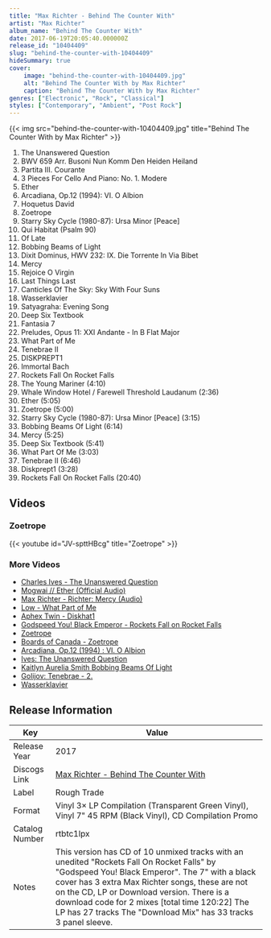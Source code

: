 ```yaml
---
title: "Max Richter - Behind The Counter With"
artist: "Max Richter"
album_name: "Behind The Counter With"
date: 2017-06-19T20:05:40.000000Z
release_id: "10404409"
slug: "behind-the-counter-with-10404409"
hideSummary: true
cover:
    image: "behind-the-counter-with-10404409.jpg"
    alt: "Behind The Counter With by Max Richter"
    caption: "Behind The Counter With by Max Richter"
genres: ["Electronic", "Rock", "Classical"]
styles: ["Contemporary", "Ambient", "Post Rock"]
---
```


{{< img src="behind-the-counter-with-10404409.jpg" title="Behind The Counter With by Max Richter" >}}

<!-- section break -->

1. The Unanswered Question
2. BWV 659 Arr. Busoni Nun Komm Den Heiden Heiland
3. Partita III. Courante
4. 3 Pieces For Cello And Piano: No. 1. Modere
5. Ether
6. Arcadiana, Op.12 (1994): VI. O Albion
7. Hoquetus David 
8. Zoetrope
9. Starry Sky Cycle (1980-87): Ursa Minor [Peace] 
10. Qui Habitat (Psalm 90)
11. Of Late
12. Bobbing Beams of Light
13. Dixit Dominus, HWV 232: IX. Die Torrente In Via Bibet 
14. Mercy
15. Rejoice O Virgin 
16. Last Things Last 
17. Canticles Of The Sky: Sky With Four Suns
18. Wasserklavier 
19. Satyagraha: Evening Song 
20. Deep Six Textbook 
21. Fantasia 7
22. Preludes, Opus 11: XXI Andante - In B Flat Major
23. What Part of Me
24. Tenebrae II
25. DISKPREPT1
26. Immortal Bach 
27. Rockets Fall On Rocket Falls 
28. The Young Mariner (4:10)
29. Whale Window Hotel / Farewell Threshold Laudanum (2:36)
30. Ether (5:05)
31. Zoetrope (5:00)
32. Starry Sky Cycle (1980-87): Ursa Minor [Peace]  (3:15)
33. Bobbing Beams Of Light (6:14)
34. Mercy (5:25)
35. Deep Six Textbook (5:41)
36. What Part Of Me (3:03)
37. Tenebrae II (6:46)
38. Diskprept1 (3:28)
39. Rockets Fall On Rocket Falls  (20:40)

<!-- section break -->







## Videos
### Zoetrope
{{< youtube id="JV-spttHBcg" title="Zoetrope" >}}<br>

### More Videos

- [Charles Ives - The Unanswered Question](https://www.youtube.com/watch?v=kkaOz48cq2g)
- [Mogwai // Ether (Official Audio)](https://www.youtube.com/watch?v=2FlHCmEwRkw)
- [Max Richter - Richter: Mercy (Audio)](https://www.youtube.com/watch?v=_B9dGfYCo78)
- [Low - What Part of Me](https://www.youtube.com/watch?v=exxRz-iVBlc)
- [Aphex Twin - Diskhat1](https://www.youtube.com/watch?v=5Cnfypi5jQo)
- [Godspeed You! Black Emperor - Rockets Fall on Rocket Falls](https://www.youtube.com/watch?v=dh_wnykggWM)
- [Zoetrope](https://www.youtube.com/watch?v=c9a6JaXsNfA)
- [Boards of Canada - Zoetrope](https://www.youtube.com/watch?v=gO6i9YPtEd8)
- [Arcadiana, Op.12 (1994) : VI. O Albion](https://www.youtube.com/watch?v=EXWZLCYDJUg)
- [Ives: The Unanswered Question](https://www.youtube.com/watch?v=8tNA_DbpJjU)
- [Kaitlyn Aurelia Smith   Bobbing Beams Of Light](https://www.youtube.com/watch?v=tDzKWqqSTvs)
- [Golijov: Tenebrae - 2.](https://www.youtube.com/watch?v=kZhro4uKyg8)
- [Wasserklavier](https://www.youtube.com/watch?v=yIfIUyj6eDc)


## Release Information
|  Key           | Value                                                |
| ---------------| ---------------------------------------------------- |
| Release Year   | 2017                                   |
| Discogs Link   | [Max Richter - Behind The Counter With](https://www.discogs.com/release/10404409-Max-Richter-Various-Behind-The-Counter-With) |
| Label          | Rough Trade |
| Format         | Vinyl 3× LP Compilation (Transparent Green Vinyl), Vinyl 7" 45 RPM (Black Vinyl), CD Compilation Promo |
| Catalog Number | rtbtc1lpx |
| Notes | This version has CD  of 10 unmixed tracks with an unedited "Rockets Fall On Rocket Falls" by "Godspeed You! Black Emperor". The 7" with a black cover has 3 extra Max Richter songs, these are not on the CD, LP or Download version. There is a download code for 2 mixes [total time 120:22] The LP has 27 tracks The "Download Mix" has 33 tracks  3 panel sleeve.   |